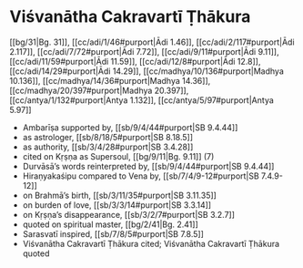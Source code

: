 # Viśvanātha Cakravartī Ṭhākura

[[bg/31|Bg. 31]], [[cc/adi/1/46#purport|Ādi 1.46]], [[cc/adi/2/117#purport|Ādi 2.117]], [[cc/adi/7/72#purport|Ādi 7.72]], [[cc/adi/9/11#purport|Ādi 9.11]], [[cc/adi/11/59#purport|Ādi 11.59]], [[cc/adi/12/8#purport|Ādi 12.8]], [[cc/adi/14/29#purport|Ādi 14.29]], [[cc/madhya/10/136#purport|Madhya 10.136]], [[cc/madhya/14/36#purport|Madhya 14.36]], [[cc/madhya/20/397#purport|Madhya 20.397]], [[cc/antya/1/132#purport|Antya 1.132]], [[cc/antya/5/97#purport|Antya 5.97]]

* Ambarīṣa supported by, [[sb/9/4/44#purport|SB 9.4.44]]
* as astrologer, [[sb/8/18/5#purport|SB 8.18.5]]
* as authority, [[sb/3/4/28#purport|SB 3.4.28]]
* cited on Kṛṣṇa as Supersoul, [[bg/9/11|Bg. 9.11]] (7)
* Durvāsā’s words reinterpreted by, [[sb/9/4/44#purport|SB 9.4.44]]
* Hiraṇyakaśipu compared to Vena by, [[sb/7/4/9-12#purport|SB 7.4.9-12]]
* on Brahmā’s birth, [[sb/3/11/35#purport|SB 3.11.35]]
* on burden of love, [[sb/3/3/14#purport|SB 3.3.14]]
* on Kṛṣṇa’s disappearance, [[sb/3/2/7#purport|SB 3.2.7]]
* quoted on spiritual master, [[bg/2/41|Bg. 2.41]]
* Sarasvatī inspired, [[sb/7/8/5#purport|SB 7.8.5]]
* Viśvanātha Cakravartī Ṭhākura cited; Viśvanātha Cakravartī Ṭhākura quoted
